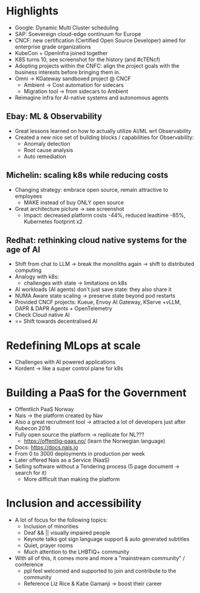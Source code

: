 # Highlights
* Google: Dynamic Multi Cluster scheduling
* SAP: Soevereign cloud-edge continuum for Europe
* CNCF: new certification (Certified Open Source Developer) aimed for enterprise grade organizations
* KubeCon + OpenInfra joined together
* K8S turns 10, see screenshot for the history (and #cTENcf)
* Adopting projects within the CNFC: align the project goals with the business interests before bringing them in.
* Omni -> KGateway sandboxed project @ CNCF
	* Ambient -> Cost automation for sidecars
	* Migration tool -> from sidecars to Ambient
* Reimagine infra for AI-native systems and autonomous agents

## Ebay: ML & Observability
* Great lessons learned on how to actually utilize AI/ML wrt Observability
* Created a new nice set of building blocks / capabilities for Observability:
	* Anomaly detection
	* Root cause analysis
	* Auto remediation
## Michelin: scaling k8s while reducing costs
* Changing strategy: embrace open source, remain attractive to employees
	* MAKE instead of buy ONLY open source
* Great architecture picture -> see screenshot
	* Impact: decreased platform costs -44%, reduced leadtime -85%, Kubernetes footprint x2 

## Redhat: rethinking cloud native systems for the age of AI
* Shift from chat to LLM -> break the monoliths again -> shift to distributed computing
* Analogy with k8s:
	* challenges with state -> limitations on k8s
* AI workloads (AI agents) don't just save state: they also share it
* NUMA Aware state scaling -> preserve state beyond pod restarts 
* Provided CNCF projects: Kueue, Envoy AI Gateway, KServe +vLLM, DAPR & DAPR Agents + OpenTelemetry
* Check Cloud native AI
* == Shift towards decentralised AI 

# Redefining MLops at scale
* Challenges with AI powered applications
* Kordent -> like a super control plane for k8s

# Building a PaaS for the Government
* Offentlich PaaS Norway
* Nais -> the platform created by Nav
* Also a great recruitment tool -> attracted a lot of developers just after Kubecon 2016
* Fully open source the platform -> replicate for NL???
	* https://offentlig-paas.no/ (learn the Norwegian language)
* Docs: https://docs.nais.io
* From 0 to 3000 deployments in production per week
* Later offered Nais as a Service (NaaS)
* Selling software without a Tendering process (5 page document -> search for it)
	* More difficult than making the platform
# Inclusion and accessibility
* A lot of focus for the following topics:
	* Inclusion of minorities
	* Deaf && || visually impaired people
	*  Keynote talks got sign language support & auto generated subtitles
	* Quiet, prayer rooms
	* Much attention to the LHBTIQ+ community
* With all of this, it comes more and more a "mainstream community" / conference
	* ppl feel welcomed and supported to join and contribute to the community
	* Reference Liz Rice & Katie Gamanji -> boost their career

